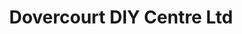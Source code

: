 ---
title: "Dovercourt DIY Centre Ltd"
url: /harwich/dovercourt-diy-centre-ltd/
shop: Eisenwaren
---